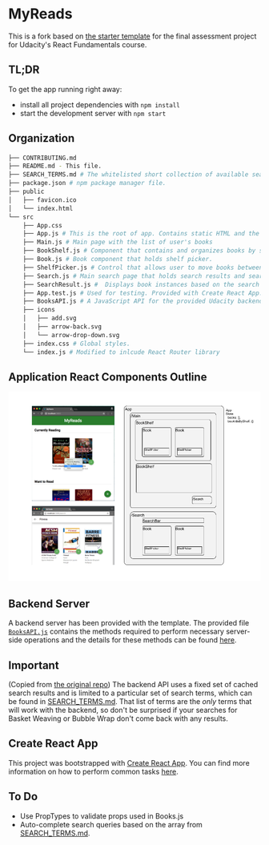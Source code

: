 # MyReads

This is a fork based on [the starter template](https://github.com/udacity/reactnd-project-myreads-starter) for the final assessment project for Udacity's React Fundamentals course. 

## TL;DR

To get the app running right away:

* install all project dependencies with `npm install`
* start the development server with `npm start`

## Organization
```bash
├── CONTRIBUTING.md
├── README.md - This file.
├── SEARCH_TERMS.md # The whitelisted short collection of available search terms for users
├── package.json # npm package manager file. 
├── public
│   ├── favicon.ico 
│   └── index.html
└── src
    ├── App.css 
    ├── App.js # This is the root of app. Contains static HTML and the top-level state as well as intial data fetch via componentDidMount.
    ├── Main.js # Main page with the list of user's books
    ├── BookShelf.js # Component that contains and organizes books by shelf (currentlyReading, wantToRead, or read). Holds books. 
    ├── Book.js # Book component that holds shelf picker. 
    ├── ShelfPicker.js # Control that allows user to move books between shelves
    ├── Search.js # Main search page that holds search results and search term input field. 
    ├── SearchResult.js #  Displays book instances based on the search term.
    ├── App.test.js # Used for testing. Provided with Create React App. 
    ├── BooksAPI.js # A JavaScript API for the provided Udacity backend. Instructions for the methods are below.
    ├── icons 
    │   ├── add.svg
    │   ├── arrow-back.svg
    │   └── arrow-drop-down.svg
    ├── index.css # Global styles. 
    └── index.js # Modified to inlcude React Router library
```
## Application React Components Outline
![Outline representation of react components used in the app](myReadsOutline.png)

## Backend Server
A backend server has been provided with the template. The provided file [`BooksAPI.js`](src/BooksAPI.js) contains the methods required to perform necessary server-side operations and the details for these methods can be found [here](https://github.com/udacity/reactnd-project-myreads-starter#backend-server).

## Important 
(Copied from [the original repo](https://github.com/udacity/reactnd-project-myreads-starter#important))
The backend API uses a fixed set of cached search results and is limited to a particular set of search terms, which can be found in [SEARCH_TERMS.md](SEARCH_TERMS.md). That list of terms are the _only_ terms that will work with the backend, so don't be surprised if your searches for Basket Weaving or Bubble Wrap don't come back with any results.

## Create React App
This project was bootstrapped with [Create React App](https://github.com/facebookincubator/create-react-app). You can find more information on how to perform common tasks [here](https://github.com/facebookincubator/create-react-app/blob/master/packages/react-scripts/template/README.md).

## To Do

* Use PropTypes to validate props used in Books.js
* Auto-complete search queries based on the array from [SEARCH_TERMS.md](SEARCH_TERMS.md).